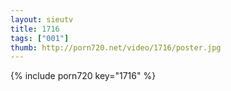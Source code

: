 ```yaml
--- 
layout: sieutv
title: 1716
tags: ["001"]
thumb: http://porn720.net/video/1716/poster.jpg
---
```

{% include porn720 key="1716" %} 
